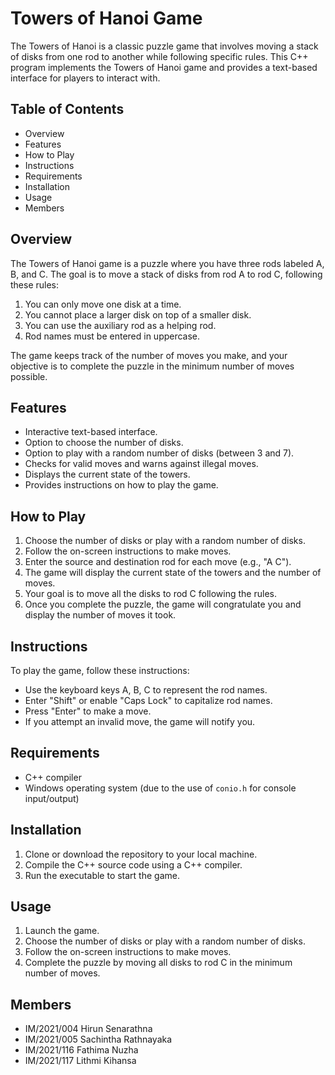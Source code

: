 # Towers of Hanoi Game

The Towers of Hanoi is a classic puzzle game that involves moving a stack of disks from one rod to another while following specific rules. This C++ program implements the Towers of Hanoi game and provides a text-based interface for players to interact with.

## Table of Contents

- Overview
- Features
- How to Play
- Instructions
- Requirements
- Installation
- Usage
- Members
## Overview

The Towers of Hanoi game is a puzzle where you have three rods labeled A, B, and C. The goal is to move a stack of disks from rod A to rod C, following these rules:

1. You can only move one disk at a time.
2. You cannot place a larger disk on top of a smaller disk.
3. You can use the auxiliary rod as a helping rod.
4. Rod names must be entered in uppercase.

The game keeps track of the number of moves you make, and your objective is to complete the puzzle in the minimum number of moves possible.

## Features

- Interactive text-based interface.
- Option to choose the number of disks.
- Option to play with a random number of disks (between 3 and 7).
- Checks for valid moves and warns against illegal moves.
- Displays the current state of the towers.
- Provides instructions on how to play the game.

## How to Play

1. Choose the number of disks or play with a random number of disks.
2. Follow the on-screen instructions to make moves.
3. Enter the source and destination rod for each move (e.g., "A C").
4. The game will display the current state of the towers and the number of moves.
5. Your goal is to move all the disks to rod C following the rules.
6. Once you complete the puzzle, the game will congratulate you and display the number of moves it took.

## Instructions

To play the game, follow these instructions:

- Use the keyboard keys A, B, C to represent the rod names.
- Enter "Shift" or enable "Caps Lock" to capitalize rod names.
- Press "Enter" to make a move.
- If you attempt an invalid move, the game will notify you.

## Requirements

- C++ compiler
- Windows operating system (due to the use of `conio.h` for console input/output)

## Installation

1. Clone or download the repository to your local machine.
2. Compile the C++ source code using a C++ compiler.
3. Run the executable to start the game.

## Usage

1. Launch the game.
2. Choose the number of disks or play with a random number of disks.
3. Follow the on-screen instructions to make moves.
4. Complete the puzzle by moving all disks to rod C in the minimum number of moves.


## Members

- IM/2021/004 Hirun Senarathna
- IM/2021/005 Sachintha Rathnayaka
- IM/2021/116 Fathima Nuzha
- IM/2021/117 Lithmi Kihansa